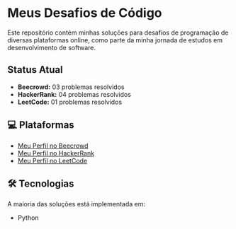 # Meus Desafios de Código

Este repositório contém minhas soluções para desafios de programação de diversas plataformas online, como parte da minha jornada de estudos em desenvolvimento de software.

## Status Atual

- **Beecrowd:** 03 problemas resolvidos
- **HackerRank:** 04 problemas resolvidos
- **LeetCode:** 01 problemas resolvidos



## 💻 Plataformas

- [Meu Perfil no Beecrowd](https://judge.beecrowd.com/pt/profile/489458)
- [Meu Perfil no HackerRank](https://www.hackerrank.com/profile/fabio_almeida89)
- [Meu Perfil no LeetCode](https://leetcode.com/u/fabioalmeida89/)

## 🛠️ Tecnologias

A maioria das soluções está implementada em:

- Python
